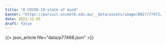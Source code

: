 ```yaml
---
title: "A COVID-19 state of mind"
banner: "https://pursuit.unimelb.edu.au/__data/assets/image/0027/77472/A-COVID-19-state-of-mind_53d2d9c5-057a-42a0-8a38-ac9d42eab6f1.jpg"
date: 2022-12-05
draft: false
---
```


{{< json_article file="data/p77468.json" >}}